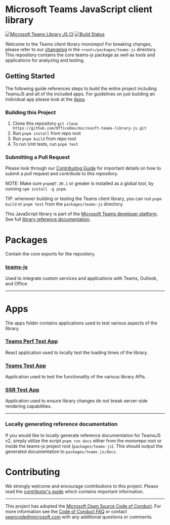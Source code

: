 # Microsoft Teams JavaScript client library

[![Microsoft Teams Library JS CI](https://github.com/OfficeDev/microsoft-teams-library-js/actions/workflows/main.yml/badge.svg?event=push)](https://github.com/OfficeDev/microsoft-teams-library-js/actions/workflows/main.yml)
[![Build Status](https://office.visualstudio.com/ISS/_apis/build/status/Taos%20Platform/App%20SDK/OfficeDev.microsoft-teams-library-js)](https://office.visualstudio.com/ISS/_build/latest?definitionId=17483)

Welcome to the Teams client library monorepo! For breaking changes, please refer to our [changelog](./packages/teams-js/CHANGELOG.md) in the `<root>/packages/teams-js` directory. This repository contains the core teams-js package as well as tools and applications for analyzing and testing.

## Getting Started

The following guide references steps to build the entire project including TeamsJS and all of the included apps. For guidelines on just building an individual app please look at the [Apps](#apps).

### Building this Project

1. Clone this repository `git clone https://github.com/OfficeDev/microsoft-teams-library-js.git`
2. Run `pnpm install` from repo root
3. Run `pnpm build` from repo root
4. To run Unit tests, run `pnpm test`

### Submitting a Pull Request

Please look through our [Contributing Guide](CONTRIBUTING.md) for important details on how to submit a pull request and contribute to this repository.

NOTE: Make sure `pnpm@7.30.1` or greater is installed as a global tool, by running `npm install -g pnpm`.

TIP: whenever building or testing the Teams client library, you can run `pnpm build` or `pnpm test` from the `packages/teams-js` directory.

This JavaScript library is part of the [Microsoft Teams developer platform](https://learn.microsoft.com/microsoftteams/platform/overview?view=msteams-client-js-latest). See full [library reference documentation](https://learn.microsoft.com/javascript/api/overview/msteams-client?view=msteams-client-js-latest).

# Packages

Contain the core exports for the repository.

### [teams-js](./packages/teams-js)

Used to integrate custom services and applications with Teams, Outlook, and Office.

---

# Apps

The apps folder contains applications used to test various aspects of the library.

### [Teams Perf Test App](./apps/teams-perf-test-app/README.md)

React application used to locally test the loading times of the library.

### [Teams Test App](./apps/teams-test-app/README.md)

Application used to test the functionality of the various library APIs.

### [SSR Test App](./apps/ssr-test-app/README.md)

Application used to ensure library changes do not break server-side rendering capabilities.

---

### Locally generating reference documentation

If you would like to locally generate reference documentation for TeamsJS v2, simply utilize the script `pnpm run docs` either from the monorepo root or inside the teams-js project root (`packages/teams-js`). This should output the generated documentation to `packages/teams-js/docs`.

# Contributing

We strongly welcome and encourage contributions to this project. Please read the [contributor's guide](CONTRIBUTING.md) which contains important information.

---

This project has adopted the [Microsoft Open Source Code of Conduct](https://opensource.microsoft.com/codeofconduct/). For more information see the [Code of Conduct FAQ](https://opensource.microsoft.com/codeofconduct/faq/) or contact [opencode@microsoft.com](mailto:opencode@microsoft.com) with any additional questions or comments.
